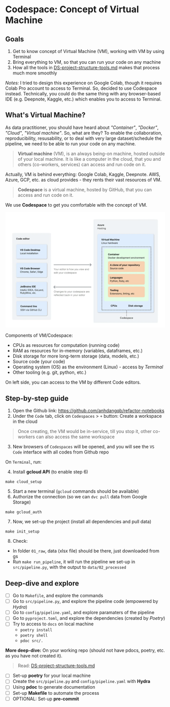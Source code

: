 # Codespace: Concept of Virtual Machine

## Goals

1. Get to know concept of Virtual Machine (VM), working with VM by using Terminal
2. Bring everything to VM, so that you can run your code on any machine
3. How all the tools in [DS-project-structure-tools.md](./DS-project-structure-tools.md) makes that process much more smoothly

_Notes:_ I tried to design this experience on Google Colab, though it requires Colab Pro account to access to Terminal. So, decided to use Codespace instead. Technically, you could do the same thing with any browser-based IDE (e.g. Deepnote, Kaggle, etc.) which enables you to access to Terminal.

## What's Virtual Machine?

As data practitioner, you should have heard about _"Container"_, _"Docker"_, _"Cloud"_, _"Virtual machine"_. So, what are they? To enable the collaboration, reproducibility, resusability, or to deal with very large dataset/schedule the pipeline, we need to be able to run your code on any machine.

> **Virtual machine** (VM), is an always being-on machine, hosted outside of your local machine. It is like a computer in the cloud, that you and others (co-workers, services) can access and run code on it.


Actually, VM is behind everything: Google Colab, Kaggle, Deepnote. AWS, Azure, GCP, etc. as cloud provides - they rents their vast resources of VM.

> **Codespace** is a virtual machine, hosted by GitHub, that you can access and run code on it.

We use **Codespace** to get you comfortable with the concept of VM.

![](./image/codespace-virtual-machine.png)

Components of VM/Codespace:
- CPUs as resources for computation (running code)
- RAM as resources for in-memory (variables, dataframes, etc.)
- Disk storage for more long-term storage (data, models, etc.)
- Source code (your code)
- Operating system (OS) as the environment (Linux) - access by _Terminal_
- Other tooling (e.g. git, python, etc.)

On left side, you can access to the VM by different Code editors.

## Step-by-step guide
1. Open the Github link: https://github.com/anhdangqb/refactor-notebooks
2. Under the `Code` tab, click on `Codespaces` > `+` button: Create a workspace in the cloud

> Once creating, the VM would be in-service, till you stop it, other co-workers can also access the same workspace

3. New browsers of `Codespaces` will be opened, and you will see the `VS Code` interface with all codes from Github repo

On `Terminal`, run:

4. Install **gcloud API** (to enable step 6)
```
make cloud_setup
```
5. Start a new terminal (`gcloud` commands should be available)
6. Authorize the connection (so we can `dvc pull` data from Google Storage)
```
make gcloud_auth
```
7. Now, we set-up the project (install all dependencies and pull data)
```
make init_setup
```
8. Check:
  - In folder `01_raw`, data (xlsx file) should be there, just downloaded from gs
  - Run `make run_pipeline`, it will run the pipeline we set-up in `src/pipeline.py`, with the output to `data/02_processed`

## Deep-dive and explore

- [ ] Go to `Makefile`, and explore the commands
- [ ] Go to `src/pipeline.py`, and explore the pipeline code (empowered by _Hydra_)
- [ ] Go to `config/pipeline.yaml`, and explore paramaters of the pipeline
- [ ] Go to `pyproject.toml`, and explore the dependencies (created by _Poetry_)
- [ ] Try to access to `docs` on local machine
    - `poetry install`
    - `poetry shell`
    - `pdoc src/.`

**More deep-dive:** On your working repo (should not have pdocs, poetry, etc. as you have not created it).

> Read: [DS-project-structure-tools.md](./DS-project-structure-tools.md)

- [ ] Set-up **poetry** for your local machine
- [ ] Create the `src/pipeline.py` and `config/pipeline.yaml` with **Hydra**
- [ ] Using **pdoc** to generate documentation
- [ ] Set-up **Makefile** to automate the process
- [ ] OPTIONAL: Set-up **pre-commit**

